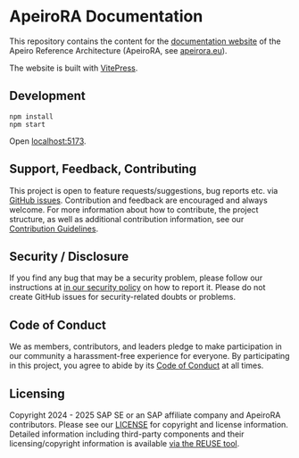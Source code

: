 # ApeiroRA Documentation

This repository contains the content for the [documentation website](https://documentation.apeirora.eu) of the Apeiro Reference Architecture (ApeiroRA, see [apeirora.eu](https://apeirora.eu/)).

The website is built with [VitePress](http://vitepress.dev/).

## Development

```shell
npm install
npm start
```

Open [localhost:5173](http://localhost:5173).

## Support, Feedback, Contributing

This project is open to feature requests/suggestions, bug reports etc. via [GitHub issues](https://github.com/apeirora/documentation). Contribution and feedback are encouraged and always welcome. For more information about how to contribute, the project structure, as well as additional contribution information, see our [Contribution Guidelines](CONTRIBUTING.md).

## Security / Disclosure
If you find any bug that may be a security problem, please follow our instructions at [in our security policy](https://github.com/apeirora/documentation/security/policy) on how to report it. Please do not create GitHub issues for security-related doubts or problems.

## Code of Conduct

We as members, contributors, and leaders pledge to make participation in our community a harassment-free experience for everyone. By participating in this project, you agree to abide by its [Code of Conduct](https://github.com/SAP/.github/blob/main/CODE_OF_CONDUCT.md) at all times.

## Licensing

Copyright 2024 - 2025 SAP SE or an SAP affiliate company and ApeiroRA contributors. Please see our [LICENSE](./LICENSE) for copyright and license information. Detailed information including third-party components and their licensing/copyright information is available [via the REUSE tool](https://api.reuse.software/info/github.com/apeirora/documentation).
